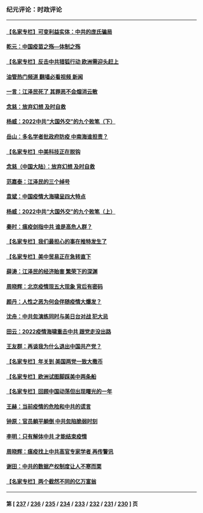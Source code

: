 ### 纪元评论：时政评论
---
#### [【名家专栏】可变利益实体：中共的庞氏骗局](../../pages/nsc1025/n13891659.md?12270330) 
#### [乾元：中国疫苗之殇—体制之殇](../../pages/nsc1025/n13892161.md?12270330) 
#### [【名家专栏】反击中共猎狐行动 欧洲需迎头赶上](../../pages/nsc1025/n13890698.md?12270330) 
#### [油管热门频道 翻墙必看视频 新闻](ok?12270330)
#### [一言：江泽民死了 其罪恶不会烟消云散](../../pages/nsc1025/n13892150.md?12270330) 
#### [念慈：放弃幻想 及时自救](../../pages/nsc1025/n13892047.md?12270330) 
#### [杨威：2022中共“大国外交”的九个败笔（下）](../../pages/nsc1025/n13891893.md?12270330) 
#### [岳山：多名学者批政府防疫 中南海谁担责？](../../pages/nsc1025/n13891807.md?12270330) 
#### [【名家专栏】中美科技正在脱钩](../../pages/nsc1025/n13891658.md?12270330) 
#### [念慈（中国大陆）：放弃幻想 及时自救](../../pages/nsc1025/n13891528.md?12270330) 
#### [范嘉泰：江泽民的三个绰号](../../pages/nsc1025/n13891570.md?12270330) 
#### [袁斌：中国疫情大海啸呈四大特点](../../pages/nsc1025/n13891476.md?12270330) 
#### [杨威：2022中共“大国外交”的九个败笔（上）](../../pages/nsc1025/n13891424.md?12270330) 
#### [秦时：瘟疫剑指中共 谁是高危人群？](../../pages/nsc1025/n13891316.md?12270330) 
#### [【名家专栏】我们最担心的事在推特发生了](../../pages/nsc1025/n13891157.md?12270330) 
#### [【名家专栏】美中贸易正在急转直下](../../pages/nsc1025/n13890692.md?12270330) 
#### [薛涛：江泽民的经济贻害 繁荣下的深渊](../../pages/nsc1025/n13890984.md?12270330) 
#### [周晓辉：北京疫情现五大现象 背后有密码](../../pages/nsc1025/n13891183.md?12270330) 
#### [颜丹：人性之恶为何会伴随疫情大爆发？](../../pages/nsc1025/n13891150.md?12270330) 
#### [沈舟：中共忽演练同时与美日台对战 犯大忌](../../pages/nsc1025/n13890857.md?12270330) 
#### [田云：2022疫情海啸重击中共 跟党走没出路](../../pages/nsc1025/n13890871.md?12270330) 
#### [王友群：再谈我为什么退出中国共产党？](../../pages/nsc1025/n13890217.md?12270330) 
#### [【名家专栏】年关到 美国两党一致大撒币](../../pages/nsc1025/n13890542.md?12270330) 
#### [【名家专栏】欧洲试图脚踩美中两条船](../../pages/nsc1025/n13890541.md?12270330) 
#### [【名家专栏】回顾中国动荡但出现曙光的一年](../../pages/nsc1025/n13889879.md?12270330) 
#### [王赫：当前疫情的危险和中共的谎言](../../pages/nsc1025/n13890269.md?12270330) 
#### [钟原：官员躺平躺倒 中共忽陷脆弱时刻](../../pages/nsc1025/n13890193.md?12270330) 
#### [李明：只有解体中共 才能结束疫情](../../pages/nsc1025/n13889984.md?12270330) 
#### [周晓辉：瘟疫找上中共高官专家学者 再传警讯](../../pages/nsc1025/n13890006.md?12270330) 
#### [谢田：中共的数据产权制度让人不寒而栗](../../pages/nsc1025/n13889978.md?12270330) 
#### [【名家专栏】两个截然不同的亿万富翁](../../pages/nsc1025/n13889872.md?12270330) 

---
#### 第 [ [237](./237.md?12270330) / [236](./236.md?12270330) / [235](./235.md?12270330) / [234](./234.md?12270330) / [233](./233.md?12270330) / [232](./232.md?12270330) / [231](./231.md?12270330) / [230](./230.md?12270330) ] 页
